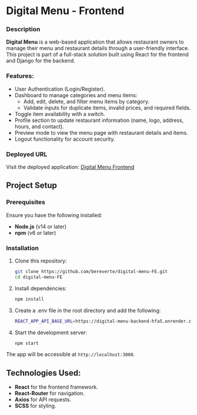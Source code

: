# Digital Menu - Frontend

### Description
**Digital Menu** is a web-based application that allows restaurant owners to manage their menu and restaurant details through a user-friendly interface. This project is part of a full-stack solution built using React for the frontend and Django for the backend.

### Features:
- User Authentication (Login/Register).
- Dashboard to manage categories and menu items:
  - Add, edit, delete, and filter menu items by category.
  - Validate inputs for duplicate items, invalid prices, and required fields.
- Toggle item availability with a switch.
- Profile section to update restaurant information (name, logo, address, hours, and contact).
- Preview mode to view the menu page with restaurant details and items.
- Logout functionality for account security.

### Deployed URL

Visit the deployed application: [Digital Menu Frontend](https://digitalmenu-khaki.vercel.app)

## Project Setup

### Prerequisites

Ensure you have the following installed:

- **Node.js** (v14 or later)
- **npm** (v6 or later)

### Installation

1. Clone this repository:
   ```bash
   git clone https://github.com/bereverte/digital-menu-FE.git
   cd digital-menu-FE

2. Install dependencies:
   ```bash
   npm install

3. Create a .env file in the root directory and add the following:
   ```bash
   REACT_APP_API_BASE_URL=https://digital-menu-backend-hfa5.onrender.com

4. Start the development server:
   ```bash
   npm start

The app will be accessible at `http://localhost:3000`.

## Technologies Used:

- **React** for the frontend framework.
- **React-Router** for navigation.
- **Axios** for API requests.
- **SCSS** for styling.
